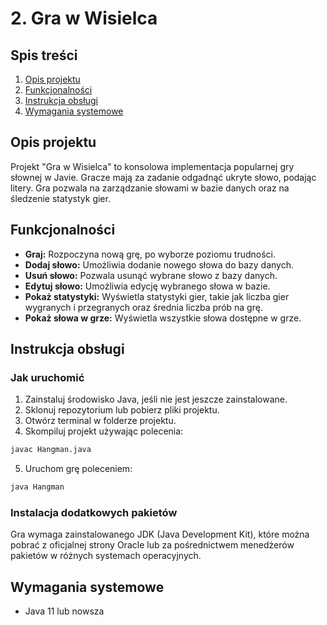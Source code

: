 # 2. Gra w Wisielca

## Spis treści
1. [Opis projektu](#opis-projektu)
2. [Funkcjonalności](#funkcjonalności)
3. [Instrukcja obsługi](#instrukcja-obługi)
4. [Wymagania systemowe](#wymagania-systemowe)

## Opis projektu
Projekt "Gra w Wisielca" to konsolowa implementacja popularnej gry słownej w Javie. Gracze mają za zadanie odgadnąć ukryte słowo, podając litery. Gra pozwala na zarządzanie słowami w bazie danych oraz na śledzenie statystyk gier.

## Funkcjonalności
- **Graj:** Rozpoczyna nową grę, po wyborze poziomu trudności.
- **Dodaj słowo:** Umożliwia dodanie nowego słowa do bazy danych.
- **Usuń słowo:** Pozwala usunąć wybrane słowo z bazy danych.
- **Edytuj słowo:** Umożliwia edycję wybranego słowa w bazie.
- **Pokaż statystyki:** Wyświetla statystyki gier, takie jak liczba gier wygranych i przegranych oraz średnia liczba prób na grę.
- **Pokaż słowa w grze:** Wyświetla wszystkie słowa dostępne w grze.

## Instrukcja obsługi
### Jak uruchomić
1. Zainstaluj środowisko Java, jeśli nie jest jeszcze zainstalowane.
2. Sklonuj repozytorium lub pobierz pliki projektu.
3. Otwórz terminal w folderze projektu.
4. Skompiluj projekt używając polecenia:
```bash
javac Hangman.java
```
5. Uruchom grę poleceniem:
```bash
java Hangman
```

### Instalacja dodatkowych pakietów
Gra wymaga zainstalowanego JDK (Java Development Kit), które można pobrać z oficjalnej strony Oracle lub za pośrednictwem menedżerów pakietów w różnych systemach operacyjnych.

## Wymagania systemowe
- Java 11 lub nowsza